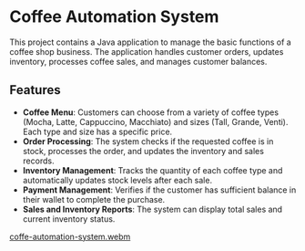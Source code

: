 # Coffee Automation System

This project contains a Java application to manage the basic functions of a coffee shop business. The application handles customer orders, updates inventory, processes coffee sales, and manages customer balances.

## Features
- **Coffee Menu**: Customers can choose from a variety of coffee types (Mocha, Latte, Cappuccino, Macchiato) and sizes (Tall, Grande, Venti). Each type and size has a specific price.
- **Order Processing**: The system checks if the requested coffee is in stock, processes the order, and updates the inventory and sales records.
- **Inventory Management**: Tracks the quantity of each coffee type and automatically updates stock levels after each sale.
- **Payment Management**: Verifies if the customer has sufficient balance in their wallet to complete the purchase.
- **Sales and Inventory Reports**: The system can display total sales and current inventory status.

[coffe-automation-system.webm](https://github.com/user-attachments/assets/5a8d18fd-be44-490c-8f08-af38e61d6876)



